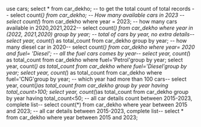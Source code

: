 use cars;
select * from car_dekho;
-- to get the total count of total records --
select count(*) from car_dekho;
-- How many available cars in 2023 --
select count(*) from car_dekho where year = 2023;
-- how many cars available in 2020,2021,2022--
select count(*) from car_dekho where year in (2022, 2021,2020) group by year;
-- total of cars by year, no extra details--
select year, count(*) as total_count from car_dekho group by year;
-- how many diesel car in 2020--
select count(*) from car_dekho where year= 2020 and fuel= 'Diesel';
-- all the fuel cars comes by year--
select year, count(*) as total_count from car_dekho where fuel='Petrol'group by year;
select year, count(*) as total_count from car_dekho where fuel='Diesel'group by year;
select year, count(*) as total_count from car_dekho where fuel='CNG'group by year;
-- which year had more than 100 cars--
select year, count(*)as total_count from car_dekho group by year having total_count>100;
select year, count(*)as total_count from car_dekho group by year having total_count<50;
-- all car details count between 2015-2023, complete list--
select count(*) from car_dekho where year between 2015 and 2023;
-- all car details between 2015-2023, complete list--
select * from car_dekho where year between 2015 and 2023;
